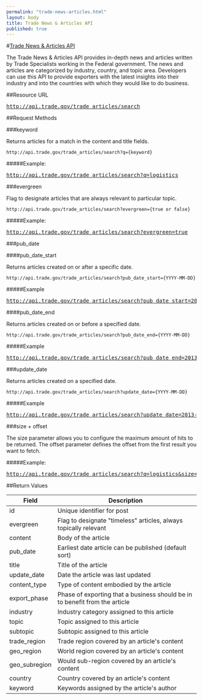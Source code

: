 ```yaml
---
permalink: "trade-news-articles.html"
layout: body
title: Trade News & Articles API
published: true
---
```


#<a href="trade-news-articles.html">Trade News & Articles API</a>

The Trade News & Articles API provides in-depth news and articles written by Trade Specialists working in the Federal government.  The news and articles are categorized by industry, country, and topic area.  Developers can use this API to provide exporters with the latest insights into their industry and into the countries with which they would like to do business.

##Resource URL

<div><a href="http://api.trade.gov/trade_articles/search"><pre>http://api.trade.gov/trade_articles/search</pre></a></div>

##Request Methods

###keyword

Returns articles for a match in the content and title fields.

    http://api.trade.gov/trade_articles/search?q={keyword}

#####Example:

<div><a href="http://api.trade.gov/trade_articles/search?q=logistics"><pre>http://api.trade.gov/trade_articles/search?q=logistics</pre></a></div>

###evergreen

Flag to designate articles that are always relevant to particular topic.

    http://api.trade.gov/trade_articles/search?evergreen={true or false}

#####Example:

<div><a href="http://api.trade.gov/trade_articles/search?evergreen=true"><pre>http://api.trade.gov/trade_articles/search?evergreen=true</pre></a></div>

###pub_date

####pub_date_start

Returns articles created on or after a specific date.

    http://api.trade.gov/trade_articles/search?pub_date_start={YYYY-MM-DD}

#####Example

<div><a href="http://api.trade.gov/trade_articles/search?pub_date_start=2013-01-04"><pre>http://api.trade.gov/trade_articles/search?pub_date_start=2013-01-04</pre></a></div>

####pub_date_end

Returns articles created on or before a specified date.

    http://api.trade.gov/trade_articles/search?pub_date_end={YYYY-MM-DD}

#####Example

<div><a href="http://api.trade.gov/trade_articles/search?pub_date_end=2013-01-07"><pre>http://api.trade.gov/trade_articles/search?pub_date_end=2013-01-07</pre></a></div>

###update_date

Returns articles created on a specified date.

    http://api.trade.gov/trade_articles/search?update_date={YYYY-MM-DD}

#####Example

<div><a href="http://api.trade.gov/trade_articles/search?update_date=2013-04-30"><pre>http://api.trade.gov/trade_articles/search?update_date=2013-04-30</pre></a></div>

###size + offset

The size parameter allows you to configure the maximum amount of hits to be returned. The offset parameter defines the offset from the first result you want to fetch.

#####Example:

<div><a href="http://api.trade.gov/trade_articles/search?q=logistics&size=1&offset=1"><pre>http://api.trade.gov/trade_articles/search?q=logistics&size=1&offset=1</pre></a></div>
    
##Return Values

| Field             | Description                                                     |
| ----------------- | --------------------------------------------------------------- |
| id                | Unique identifier for post                                      |
| evergreen | Flag to designate "timeless" articles, always topically relevant |
| content	| Body of the article |
| pub_date | Earliest date article can be published (default sort) |
| title | Title of the article |
| update_date | Date the article was last updated |
| content_type | Type of content embodied by the article |
| export_phase | Phase of exporting that a business should be in to benefit from the article |
| industry | Industry category assigned to this article |
| topic | Topic assigned to this article |
| subtopic | Subtopic assigned to this article |
| trade_region | Trade region covered by an article's content |
| geo_region | World region covered by an article's content |
| geo_subregion | Would sub-region covered by an article's content |
| country | Country covered by an article's content |
| keyword | Keywords assigned by the article's author |
